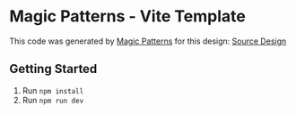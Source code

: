 # Magic Patterns - Vite Template

This code was generated by [Magic Patterns](https://magicpatterns.com) for this design: [Source Design](https://www.magicpatterns.com/c/fihecjx9zikbuapeflvvwr)

## Getting Started

1. Run `npm install`
2. Run `npm run dev`
